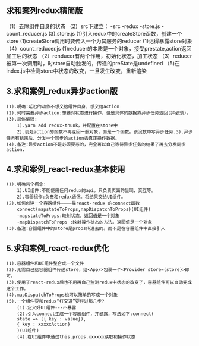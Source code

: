 ## 求和案列redux精简版
（1）去除组件自身的状态
（2）src下建立：
    -src
        -redux
            -store.js
            -count_reducer.js
(3).store.js
    (1)引入redux中的createStore函数，创建一个store
    (1)createStore调用时要传入一个为其服务的reducer
    (1)记得暴露store对象
（4）count_reducer.js
    (1)reducer的本质是一个对象，接受prestate,action返回加工后的状态
    （2）renducer有两个作用，初始化状态，加工状态
    （3）reducer被第一次调用时，时store自动触发的，传递的preState是undefined
（5)在index.js中检测store中状态的改变，一旦发生改变，重新渲染<App/>

## 3.求和案例_redux异步action版
    (1).明确:延迟的动作不想交给组件自身，想交给action
    (2).何时需要异步action:想要对状态进行操作，但是具体的数据靠异步任务返回(非必须)。
    (3).具体编码:
        1).yarn add redux-thunk，并配置在store中
        2).创处action的函数不再返回一般对象，面是一个函数。该没数中写异步任务.3).异少任务有结果后，分发一个同步的action去真正操作数据。
    (4).备注:异步action不是必须要写的，完全可以自己等待异步任务的结果了再去分发同步action.

## 4.求和案例_react-redux基本使用
    (1).明确网个概念:
        1).UI组件:不能使用任何redux的api。只负责页面的呈现、交互等。
        2).容器组作:负责和redux通信。将结果交给UI组件。
    (2).如何创建一个容器组件————靠react-redux 的connect函数
        connect(mapstateToProps,napDispatchToProps)(UI组件)
        -mapstateToProps:映射状态。返回值是一个对象
        -mapDispatchToProps :映射操作状态的方法。返回值是一个对象
    (3).备注:容器组件中的store是props传进去的。而不是在容器组件中直接引入
## 5.求和案例_react-redux优化
    (1).容器组件和UI组件整合成一个文件
    (2).无需自己给容器组件传递store，给<App/>包裹一个<Provider store=(store}>即可。
    (3).使用了react-redux后也不用再自己监测redux中状态的改变了，容器组件可以自动完成这个工作。
    (4).mapDispatchToProps也可以简单的写成一个对象
    (5).一个组件要和redux“打交道”要经过那几步?
        (1).定义好UI组件---不暴露
        (2).引入connect生成一个容器组件，并暴露，写法如下:connect(
        state => ({ key : value}),
        { key : xxxxxAction}
        )(UI组件)
        (4).在UI组件中通过this.props.xxxxxx读取和操作状态



